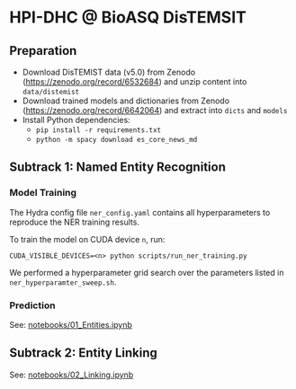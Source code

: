 # HPI-DHC @ BioASQ DisTEMSIT

## Preparation

- Download DisTEMIST data (v5.0) from Zenodo (https://zenodo.org/record/6532684) and unzip content into `data/distemist`
- Download trained models and dictionaries from Zenodo (https://zenodo.org/record/6642064) and extract into `dicts` and `models`
- Install Python dependencies:
    - `pip install -r requirements.txt`
    - `python -m spacy download es_core_news_md`

## Subtrack 1: Named Entity Recognition

### Model Training

The Hydra config file `ner_config.yaml` contains all hyperparameters to reproduce the NER training results.

To train the model on CUDA device `n`, run:

`CUDA_VISIBLE_DEVICES=<n> python scripts/run_ner_training.py`

We performed a hyperparameter grid search over the parameters listed in `ner_hyperparamter_sweep.sh`. 

### Prediction

See: [notebooks/01_Entities.ipynb](notebooks/01_Entities.ipynb)

## Subtrack 2: Entity Linking

See: [notebooks/02_Linking.ipynb](notebooks/02_Linking.ipynb)
